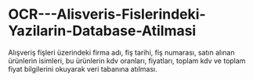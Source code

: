 # OCR---Alisveris-Fislerindeki-Yazilarin-Database-Atilmasi
Alışveriş fişleri üzerindeki firma adı, fiş tarihi, fiş numarası, satın alınan ürünlerin isimleri, bu ürünlerin kdv oranları, fiyatları, toplam kdv ve toplam fiyat bilgilerini okuyarak veri tabanına atılması.
